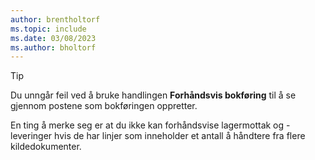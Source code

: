 ```yaml
---
author: brentholtorf
ms.topic: include
ms.date: 03/08/2023
ms.author: bholtorf
---
```


> [!TIP]
> Du unngår feil ved å bruke handlingen **Forhåndsvis bokføring** til å se gjennom postene som bokføringen oppretter. 
> 
> En ting å merke seg er at du ikke kan forhåndsvise lagermottak og -leveringer hvis de har linjer som inneholder et antall å håndtere fra flere kildedokumenter.
